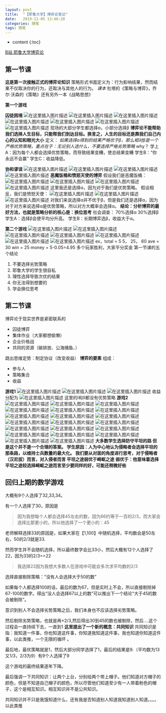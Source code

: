 ```yaml
---
layout: post
title:  "【耶鲁大学】博弈论笔记"
date:   2019-12-05 13:46:20
categories: 随笔
tags: 随笔
---
```


* content
{:toc}

[B站 耶鲁大学博弈论](https://www.bilibili.com/video/av55339539)
## 第一节课
**这是第一次接触正式的博弈论知识**
策略形式书面定义为：行为影响结果，然而结果不仅取决你的行为，还取决与其他人的行为。
*课本*
杜塔的《策略与博弈》，乔尔·沃森的《策略》还有另外一本《战略思想》

**第一个游戏**

**囚徒困境**
![在这里插入图片描述](https://img-blog.csdnimg.cn/20191005112836935.png?x-oss-process=image/watermark,type_ZmFuZ3poZW5naGVpdGk,shadow_10,text_aHR0cHM6Ly9ibG9nLmNzZG4ubmV0L3FxXzQwOTY1MTc3,size_16,color_FFFFFF,t_70)
![在这里插入图片描述](https://img-blog.csdnimg.cn/20191005134410631.png)
![在这里插入图片描述](https://img-blog.csdnimg.cn/20191005134434153.png)
![在这里插入图片描述](https://img-blog.csdnimg.cn/20191005134456200.png)
![在这里插入图片描述](https://img-blog.csdnimg.cn/20191005134515163.png)
![在这里插入图片描述](https://img-blog.csdnimg.cn/20191005134551989.png)
![在这里插入图片描述](https://img-blog.csdnimg.cn/2019100513460824.png)
现场的大部分学生都选择α，小部分选择β
**博弈论不能帮助我们选择人生目标，只能帮我们到达目标。换言之，人生的目标还是靠我们自己内心的认知和眼光大小**
定义：
*如果选择α得到的结果严格优于β，那么相对β是一个严格优势策略，重点在于：无论别人选什么，不要选择严格劣势策略*
why？
学上A：因为每个人都会选择优势策略，而导致结果变糟，使总结果变糟
学生B：“你永远不会赢”
学生C：收益降低。

**协和谬误**
![在这里插入图片描述](https://img-blog.csdnimg.cn/2019100710571412.png)
![在这里插入图片描述](https://img-blog.csdnimg.cn/20191007105729245.png)
![在这里插入图片描述](https://img-blog.csdnimg.cn/20191007105750648.png)
![在这里插入图片描述](https://img-blog.csdnimg.cn/20191007105814340.png)
**恶魔饭桶和愤怒天使的博弈**
假设我们是恶魔饭桶：
![在这里插入图片描述](https://img-blog.csdnimg.cn/20191007110611459.png)
![在这里插入图片描述](https://img-blog.csdnimg.cn/20191007110658730.png)
![在这里插入图片描述](https://img-blog.csdnimg.cn/20191007110714800.png)
![在这里插入图片描述](https://img-blog.csdnimg.cn/20191007110741729.png)
这里我还是选择α，因为对于我们是优势策略。
假设相反，我们是愤怒天使：
![在这里插入图片描述](https://img-blog.csdnimg.cn/20191007111206311.png)
![在这里插入图片描述](https://img-blog.csdnimg.cn/20191007111224547.png)
![在这里插入图片描述](https://img-blog.csdnimg.cn/20191007111240501.png)
对我们来说选择α并不优于β，但是我们还是选择α，因为对于对方来说选择α是优势策略，所以对方大概率会选择α。
**结论：分析博弈的最好方法，也就是策略分析的核心是：换位思考**
社会调查：
70%选择α
30%选择β
学生A：选择β会使平均分升高。
学生B：长期博弈选β，收益大于α。

 **第二个游戏**
![在这里插入图片描述](https://img-blog.csdnimg.cn/20191007112429421.png)
![在这里插入图片描述](https://img-blog.csdnimg.cn/20191007112451397.png)
![在这里插入图片描述](https://img-blog.csdnimg.cn/20191007112508986.png)
![在这里插入图片描述](https://img-blog.csdnimg.cn/201910071125243.png)
![在这里插入图片描述](https://img-blog.csdnimg.cn/20191007112540629.png)
![在这里插入图片描述](https://img-blog.csdnimg.cn/20191007112608718.png)
![在这里插入图片描述](https://img-blog.csdnimg.cn/20191007112624442.png)
ex，total = 5
5， 25， 60
ave = 30
win  = 25
money = 5-0.05=4.95
多个玩家胜利，大家平分奖金
第一节课的五个结论

 1. 不要选择劣势策略
 2. 耶鲁大学的学生很自私
 3. 理性选择导致次优的结果
 4. 你无法得到想要的
 5. 学会换位思考


## 第二节课
博弈论于现实世界是紧密联系的

 - 囚徒博弈
 - 集体作业（大家都想偷懒）
 - 企业价格战
 - 共同的资源（碳排放、公海捕鱼、）

跳出思维定势：制定协议（改变收益）
**博弈的要素**
组成：

 - 参与人
 - 策略集合
 - 收益

**游戏1**
![在这里插入图片描述](https://img-blog.csdnimg.cn/20191007115742844.png)
![在这里插入图片描述](https://img-blog.csdnimg.cn/20191007115816360.png)
![在这里插入图片描述](https://img-blog.csdnimg.cn/20191007115832759.png)
收益分配为
![在这里插入图片描述](https://img-blog.csdnimg.cn/20191007115858171.png)
这里的I和II都没有优势策略
**游戏2**
![在这里插入图片描述](https://img-blog.csdnimg.cn/2019100712104364.png)
![在这里插入图片描述](https://img-blog.csdnimg.cn/2019100712110043.png)
![在这里插入图片描述](https://img-blog.csdnimg.cn/20191007121157710.png)
![在这里插入图片描述](https://img-blog.csdnimg.cn/20191007121215824.png)
![在这里插入图片描述](https://img-blog.csdnimg.cn/20191007121230607.png)
![在这里插入图片描述](https://img-blog.csdnimg.cn/20191007121253913.png)
![在这里插入图片描述](https://img-blog.csdnimg.cn/20191007121309115.png)
![在这里插入图片描述](https://img-blog.csdnimg.cn/20191007121416434.png)
![在这里插入图片描述](https://img-blog.csdnimg.cn/20191007121436141.png)
![在这里插入图片描述](https://img-blog.csdnimg.cn/20191007121457175.png)
![在这里插入图片描述](https://img-blog.csdnimg.cn/20191007121512142.png)
![在这里插入图片描述](https://img-blog.csdnimg.cn/20191007121608543.png)
![在这里插入图片描述](https://img-blog.csdnimg.cn/20191007121626845.png)
![在这里插入图片描述](https://img-blog.csdnimg.cn/20191007121645894.png)
![在这里插入图片描述](https://img-blog.csdnimg.cn/20191007121701456.png)
![在这里插入图片描述](https://img-blog.csdnimg.cn/20191007121748374.png?x-oss-process=image/watermark,type_ZmFuZ3poZW5naGVpdGk,shadow_10,text_aHR0cHM6Ly9ibG9nLmNzZG4ubmV0L3FxXzQwOTY1MTc3,size_16,color_FFFFFF,t_70)
![在这里插入图片描述](https://img-blog.csdnimg.cn/20191007122636794.png)
![在这里插入图片描述](https://img-blog.csdnimg.cn/20191007122654575.png)
![在这里插入图片描述](https://img-blog.csdnimg.cn/20191007122712461.png)
![在这里插入图片描述](https://img-blog.csdnimg.cn/2019100712272939.png)
**大多数学生选择防守平坦的路
但是这个并不是一个合理的答案。
学生原因：人为中心地认为侵略者会选择平坦的那条路，以维持士兵数量的最大化。
我们要从对面的角度进行思考，对于侵略者（汉尼拔）而言，对入侵者而言 平坦之途弱优于崎岖之途**
**弱优于：他意味着选择平坦之途较选择崎岖之途而言至少要同样的好，可能还稍微好些**

##  回归上期的数学游戏
大概有9个人选择了32,33,34。

有一个人选择了30，原因是

> 因为我想每个人都会选择45左右的数，因为66约等于一百的2/3，而大家会选择比那更小的，所以他选择了一个更小的：45

老师解释选择33的原因是，如果大家在【1,100】中随机选择，平均数会是50左右，50的2/3就是33.

然而学生并不会随机选择，所以最终数字会比33小，然后大概有12个人选择了22，因为33的2/3==22

> 我选择22因为我想大多数人在游戏中可能会多次求平均数的2/3


选择直接剔除策略：“没有人会选择大于50的数”

 如果每个人都选择100的话，最后的数为67，但是实时上不会，所以直接剔除掉67-100的数字。得出“没人会选择67以上的数”可以推出下一个结论“大于45的数会被剔除”。

意识到别人不会选择劣势策略之后，我们本身也不应该选择劣势策略。

 然后剔除劣势策略，也就是再×2/3,然后得出30到45的数也被剔除，然后....这个过程会一直持续下去，一直到1
 **这里提出了一个新的概念：共同知识**
共同知识是指：我知道一件事，你也知道这件事，你知道我知道这件事，我也知道你知道这件事，以此类推，一个无限的循环 。

 

最后地，最优策略就是1，然后大部分同学选择了1，最后的结果是9.（平均数为13又1/3，2/3为9）有9个人选择了9

 这个游戏的最终结果逐年下降。

最后强调一下共同知识：让两个上台，分别给两个带上帽子。他们知道对方帽子的颜色，但是不知道自己帽子的颜色，所以尽管他们知道至少有一人带着粉色的帽子，这个是相互知识。相互知识并不是公共知识。

共同知识并不只是我饿知道什么，还有我是否知道别人知道我知道别人知道。。。。以此类推
